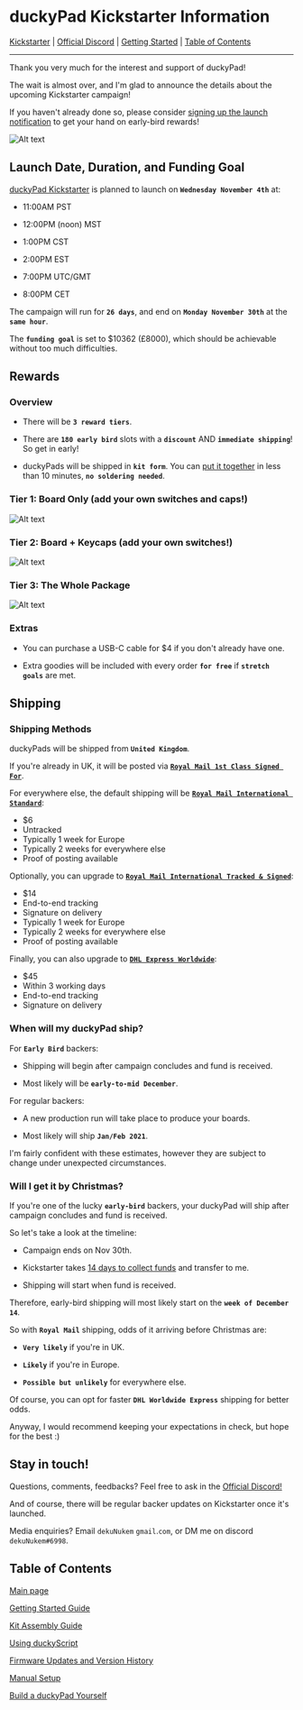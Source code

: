 # duckyPad Kickstarter Information

[Kickstarter](https://www.kickstarter.com/projects/dekunukem/duckypad-do-it-all-mechanical-macropad) | [Official Discord](https://discord.gg/4sJCBx5) | [Getting Started](getting_started.md) | [Table of Contents](#table-of-contents)

----

Thank you very much for the interest and support of duckyPad!

The wait is almost over, and I'm glad to announce the details about the upcoming Kickstarter campaign!

If you haven't already done so, please consider [signing up the launch notification](https://www.kickstarter.com/projects/dekunukem/duckypad-do-it-all-mechanical-macropad) to get your hand on early-bird rewards!

![Alt text](resources/pics/win.png)

## Launch Date, Duration, and Funding Goal

[duckyPad Kickstarter](https://www.kickstarter.com/projects/dekunukem/duckypad-do-it-all-mechanical-macropad) is planned to launch on **`Wednesday November 4th`** at:

* 11:00AM PST

* 12:00PM (noon) MST

* 1:00PM CST

* 2:00PM EST

* 7:00PM UTC/GMT

* 8:00PM CET

The campaign will run for **`26 days`**, and end on **`Monday November 30th`** at the **`same hour`**.

The **`funding goal`** is set to $10362 (£8000), which should be achievable without too much difficulties. 

## Rewards

### Overview

* There will be **`3 reward tiers`**.

* There are **`180 early bird`** slots with a **`discount`** AND **`immediate shipping`**! So get in early!

* duckyPads will be shipped in **`kit form`**. You can [put it together](kit_assembly_guide.md) in less than 10 minutes, **`no soldering needed`**.

### Tier 1: Board Only (add your own switches and caps!)

![Alt text](resources/pics/t1.png)

### Tier 2: Board + Keycaps (add your own switches!)

![Alt text](resources/pics/t2.png)

### Tier 3: The Whole Package

![Alt text](resources/pics/t3.png)

### Extras

* You can purchase a USB-C cable for $4 if you don't already have one.

* Extra goodies will be included with every order **`for free`** if **`stretch goals`** are met.

## Shipping

### Shipping Methods

duckyPads will be shipped from **`United Kingdom`**.

If you're already in UK, it will be posted via **[`Royal Mail 1st Class Signed For`](https://www.royalmail.com/sending/uk/signed-for-1st-class)**.

For everywhere else, the default shipping will be **[`Royal Mail International Standard`](https://www.royalmail.com/sending/international/international-standard)**:

* $6
* Untracked
* Typically 1 week for Europe
* Typically 2 weeks for everywhere else
* Proof of posting available

Optionally, you can upgrade to **[`Royal Mail International Tracked & Signed`](https://www.royalmail.com/sending/international/international-tracked-signed)**:

* $14
* End-to-end tracking
* Signature on delivery
* Typically 1 week for Europe
* Typically 2 weeks for everywhere else
* Proof of posting available

Finally, you can also upgrade to **[`DHL Express Worldwide`](https://www.dhl.co.uk/en/express.html)**:

* $45
* Within 3 working days
* End-to-end tracking 
* Signature on delivery

### When will my duckyPad ship?

For **`Early Bird`** backers:

* Shipping will begin after campaign concludes and fund is received. 

* Most likely will be **`early-to-mid December`**.

For regular backers:

* A new production run will take place to produce your boards.

* Most likely will ship **`Jan/Feb 2021`**.

I'm fairly confident with these estimates, however they are subject to change under unexpected circumstances.

### Will I get it by Christmas?

If you're one of the lucky **`early-bird`** backers, your duckyPad will ship after campaign concludes and fund is received.

So let's take a look at the timeline:

* Campaign ends on Nov 30th.

* Kickstarter takes [14 days to collect funds](https://help.kickstarter.com/hc/en-us/articles/360010120934-If-my-project-is-successfully-funded-how-do-I-receive-my-funds-) and transfer to me.

* Shipping will start when fund is received.

Therefore, early-bird shipping will most likely start on the **`week of December 14`**.

So with **`Royal Mail`** shipping, odds of it arriving before Christmas are:

* **`Very likely`** if you're in UK.

* **`Likely`** if you're in Europe.

* **`Possible but unlikely`** for everywhere else.

Of course, you can opt for faster **`DHL Worldwide Express`** shipping for better odds.

Anyway, I would recommend keeping your expectations in check, but hope for the best :)

## Stay in touch!

Questions, comments, feedbacks? Feel free to ask in the [Official Discord!](https://discord.gg/4sJCBx5)

And of course, there will be regular backer updates on Kickstarter once it's launched.

Media enquiries? Email `dekuNukem` `gmail`.`com`, or DM me on discord `dekuNukem#6998`.

## Table of Contents

[Main page](README.md)

[Getting Started Guide](getting_started.md)

[Kit Assembly Guide](kit_assembly_guide.md)

[Using duckyScript](duckyscript_info.md)

[Firmware Updates and Version History](firmware_updates_and_version_history.md)

[Manual Setup](./manual_setup.md)

[Build a duckyPad Yourself](build_it_yourself.md)


